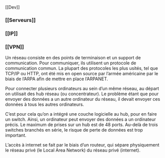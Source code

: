 [[Dev]]

### [[Serveurs]]
### [[IP]]
### [[VPN]]



Un réseau consiste en des points de terminaison et un support de communication. Pour communiquer, ils utilisent un protocole de communication commun. La plupart des protocoles les plus usités, tel que TCP/IP ou HTTP, ont été mis en open source par l’armée américaine par le biais de l’ARPA afin de mettre en place l’ARPANET. 

Pour connecter plusieurs ordinateurs au sein d’un même réseau, au départ on utilisait des hub réseau (ou concentrateur). Le problème étant que pour envoyer des données a un autre ordinateur du réseau, il devait envoyer ces données à tous les autres ordinateurs. 

C’est pour cela qu’on a intégré une couche logicielle au hub, pour en faire un switch. Ainsi, un ordinateur peut envoyer des données a un ordinateur précis. Le maximum de prises sur un hub est de 48 ports. Au-delà de trois switches branchés en série, le risque de perte de données est trop important. 

L’accès à internet se fait par le biais d’un routeur, qui sépare physiquement le réseau privé (le Local Area Network) du réseau privé (internet). 